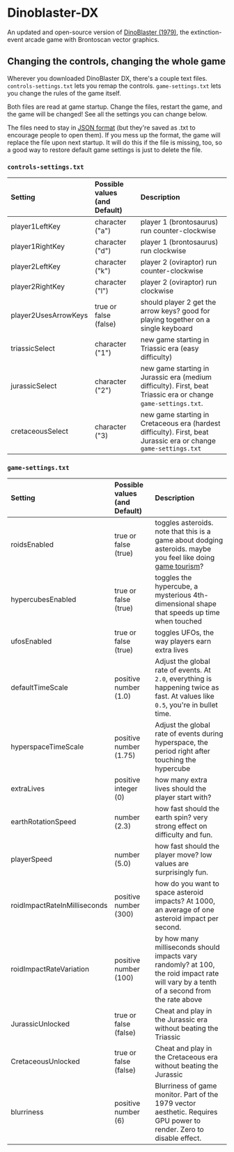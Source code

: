 # Dinoblaster-DX
An updated and open-source version of [DinoBlaster (1979)](http://store.steampowered.com/app/653960/DinoBlaster/), the extinction-event arcade game with Brontoscan vector graphics. 

## Changing the controls, changing the whole game
Wherever you downloaded DinoBlaster DX, there's a couple text files. `controls-settings.txt` lets you remap the controls. `game-settings.txt` lets you change the rules of the game itself.

Both files are read at game startup. Change the files, restart the game, and the game will be changed! See all the settings you can change below.

The files need to stay in [JSON format](https://en.wikipedia.org/wiki/JSON) (but they're saved as .txt to encourage people to open them). If you mess up the format, the game will replace the file upon next startup. It will do this if the file is missing, too, so a good way to restore default game settings is just to delete the file.

### `controls-settings.txt`
Setting|Possible values (and Default)|Description 
:--- |:---|:---
player1LeftKey | character ("a") | player 1 (brontosaurus) run counter-clockwise
player1RightKey | character ("d") | player 1 (brontosaurus) run clockwise
player2LeftKey | character ("k") | player 2 (oviraptor) run counter-clockwise
player2RightKey | character ("l") | player 2 (oviraptor) run clockwise
player2UsesArrowKeys | true or false (false) | should player 2 get the arrow keys? good for playing together on a single keyboard
triassicSelect | character ("1") | new game starting in Triassic era (easy difficulty)
jurassicSelect | character ("2") | new game starting in Jurassic era (medium difficulty). First, beat Triassic era or change `game-settings.txt`.
cretaceousSelect | character ("3) | new game starting in Cretaceous era (hardest difficulty). First, beat Jurassic era or change `game-settings.txt`

### `game-settings.txt`
Setting|Possible values (and Default)|Description 
:--- |:---|:---
roidsEnabled | true or false (true)| toggles asteroids. note that this is a game about dodging asteroids. maybe you feel like doing [game tourism](http://vectorpoem.com/tourism/)?
hypercubesEnabled | true or false (true) | toggles the hypercube, a mysterious 4th-dimensional shape that speeds up time when touched
ufosEnabled | true or false (true)| toggles UFOs, the way players earn extra lives
defaultTimeScale | positive number (1.0) | Adjust the global rate of events. At `2.0`, everything is happening twice as fast. At values like `0.5`, you're in bullet time.
hyperspaceTimeScale | positive number (1.75) | Adjust the global rate of events during hyperspace, the period right after touching the hypercube
extraLives | positive integer (0) | how many extra lives should the player start with?
earthRotationSpeed | number (2.3) | how fast should the earth spin? very strong effect on difficulty and fun.
playerSpeed | number (5.0) | how fast should the player move? low values are surprisingly fun.
roidImpactRateInMilliseconds | positive number (300) | how do you want to space asteroid impacts? At 1000, an average of one asteroid impact per second.
roidImpactRateVariation | positive number (100) | by how many milliseconds should impacts vary randomly? at 100, the roid impact rate will vary by a tenth of a second from the rate above
JurassicUnlocked| true or false (false) | Cheat and play in the Jurassic era without beating the Triassic
CretaceousUnlocked | true or false (false) | Cheat and play in the Cretaceous era without beating the Jurassic
blurriness | positive number (6) | Blurriness of game monitor. Part of the 1979 vector aesthetic. Requires GPU power to render. Zero to disable effect.

